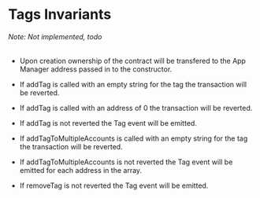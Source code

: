 # Tags Invariants

###### Note: Not implemented, todo

- Upon creation ownership of the contract will be transfered to the App Manager address passed in to the constructor.
- If addTag is called with an empty string for the tag the transaction will be reverted.
- If addTag is called with an address of 0 the transaction will be reverted.
- If addTag is not reverted the Tag event will be emitted. 

- If addTagToMultipleAccounts is called with an empty string for the tag the transaction will be reverted.
- If addTagToMultipleAccounts is not reverted the Tag event will be emitted for each address in the array.

- If removeTag is not reverted the Tag event will be emitted.